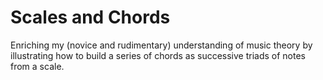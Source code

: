 
# Scales and Chords
Enriching my (novice and rudimentary) understanding of music theory by illustrating how to build a series of chords as successive triads of notes from a scale.
